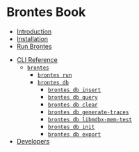 # Brontes Book

- [Introduction](./intro.md)
- [Installation](./installation/installation.md)
- [Run Brontes](./run/run_brontes.md)
<!-- - [Brontes Architecture](./architecture/intro.md)
  - [Normalization & Classification](./architecture/tree_builder_and_normalization.md)
  - [Database](./architecture/database.md)
  - [Inspectors](./architecture/inspectors.md)
- [Mev Inspectors Deep Dive](./mev_inspectors/intro.md)
  - [Cex-Dex Inspector](./mev_inspectors/cex_dex.md)
  - [Sandwich Inspector](./mev_inspectors/sandwich.md)
  - [Jit Inspector](./mev_inspectors/jit.md)
  - [Long Tail Inspector](./mev_inspectors/long_tail.md)
    -->
- [CLI Reference](./cli/cli.md) <!-- CLI_REFERENCE START -->
  - [`brontes`](./cli/brontes.md)
    - [`brontes run`](./cli/brontes/run.md)
    - [`brontes db`](./cli/brontes/db.md)
      - [`brontes db insert`](./cli/brontes/db/insert.md)
      - [`brontes db query`](./cli/brontes/db/query.md)
      - [`brontes db clear`](./cli/brontes/db/clear.md)
      - [`brontes db generate-traces`](./cli/brontes/db/generate-traces.md)
      - [`brontes db libmdbx-mem-test`](./cli/brontes/db/libmdbx-mem-test.md)
      - [`brontes db init`](./cli/brontes/db/init.md)
      - [`brontes db export`](./cli/brontes/db/export.md)
- [Developers](./developers/developers.md) <!-- CLI_REFERENCE END -->
